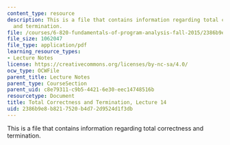 ```yaml
---
content_type: resource
description: This is a file that contains information regarding total correctness
  and termination.
file: /courses/6-820-fundamentals-of-program-analysis-fall-2015/2386b9e8b8217520b4d72d9524d1f3db_MIT6_820F15_L14.pdf
file_size: 1062047
file_type: application/pdf
learning_resource_types:
- Lecture Notes
license: https://creativecommons.org/licenses/by-nc-sa/4.0/
ocw_type: OCWFile
parent_title: Lecture Notes
parent_type: CourseSection
parent_uid: c8e79311-c9b5-4421-6e30-eec14748516b
resourcetype: Document
title: Total Correctness and Termination, Lecture 14
uid: 2386b9e8-b821-7520-b4d7-2d9524d1f3db
---
```

This is a file that contains information regarding total correctness and termination.